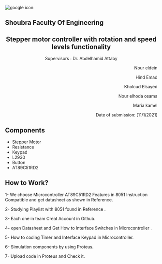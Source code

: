 ![google icon](https://th.bing.com/th/id/Rcbc91b79e3dd4579132f53c0133708a8?rik=Rd2rkYu9n98nfg&riu=http%3a%2f%2fwww.bu.edu.eg%2fportal%2fuploads%2fNewsImgs%2f1486454345.jpg&ehk=cGdMNJ0HatPPFD%2b1sM06OhCTR1bQiLc%2bEPYOJA2cPcc%3d&risl=&pid=ImgRaw)

   ## Shoubra Faculty Of Engineering

 <h2 align="center">  Stepper motor controller with rotation and speed levels functionality </h2>

  
 



<p align="center">
  Supervisors : Dr. Abdelhamid Attaby
</p>

<p align="right">
   Nour eldein
</p>
<p align="right">
   Hind Emad
</p>
<p align="right">
  Kholoud Elsayed
</p>
<p align="right">
   Nour elhoda osama
</p>
<p align="right">
Maria kamel  
</p>
<p align="right">
  Date of submission: [11/1/2021]
</p>

 ## Components
- Stepper Motor
- Resistance
- Keypad
- L2930
- Button
- AT89C51RD2


## How to Work?
1- We choose Microcontroller AT89C51RD2 Features in 8051 Instruction Compatible and get datasheet as shown in Reference.

2- Studying Playlist with 8051 found in Reference .

3- Each one in team Creat Account in Github.

4- open Datasheet and Get How to Interface Switches in Microcontroller .

5- How to coding Timer and Interface Keypad in Microcontroller.

6- Simulation components by using Proteus.

7- Upload code in Proteus and Check it.



